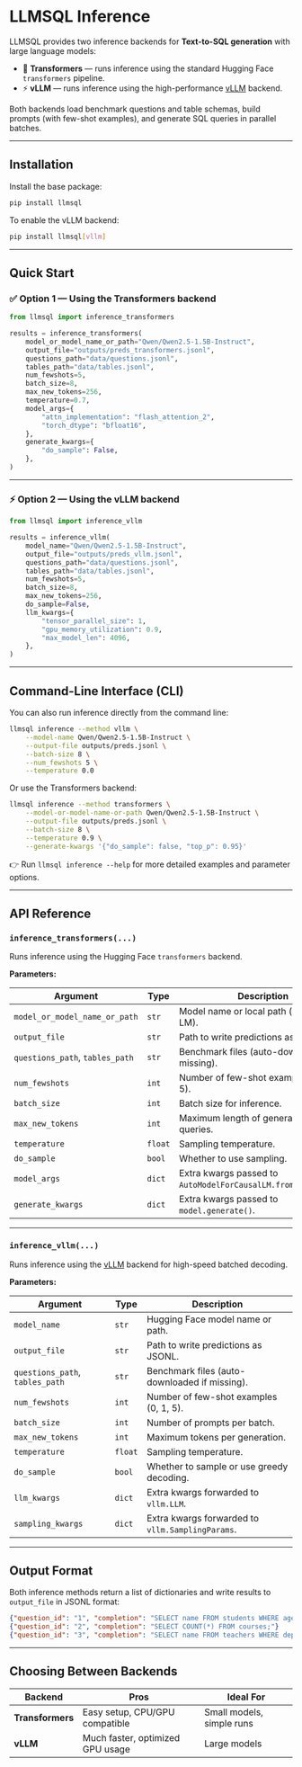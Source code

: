 # LLMSQL Inference

LLMSQL provides two inference backends for **Text-to-SQL generation** with large language models:

* 🧠 **Transformers** — runs inference using the standard Hugging Face `transformers` pipeline.
* ⚡ **vLLM** — runs inference using the high-performance [vLLM](https://github.com/vllm-project/vllm) backend.

Both backends load benchmark questions and table schemas, build prompts (with few-shot examples), and generate SQL queries in parallel batches.

---

## Installation

Install the base package:

```bash
pip install llmsql
```

To enable the vLLM backend:

```bash
pip install llmsql[vllm]
```

---

## Quick Start

### ✅ Option 1 — Using the **Transformers** backend

```python
from llmsql import inference_transformers

results = inference_transformers(
    model_or_model_name_or_path="Qwen/Qwen2.5-1.5B-Instruct",
    output_file="outputs/preds_transformers.jsonl",
    questions_path="data/questions.jsonl",
    tables_path="data/tables.jsonl",
    num_fewshots=5,
    batch_size=8,
    max_new_tokens=256,
    temperature=0.7,
    model_args={
        "attn_implementation": "flash_attention_2",
        "torch_dtype": "bfloat16",
    },
    generate_kwargs={
        "do_sample": False,
    },
)
```

---

### ⚡ Option 2 — Using the **vLLM** backend

```python
from llmsql import inference_vllm

results = inference_vllm(
    model_name="Qwen/Qwen2.5-1.5B-Instruct",
    output_file="outputs/preds_vllm.jsonl",
    questions_path="data/questions.jsonl",
    tables_path="data/tables.jsonl",
    num_fewshots=5,
    batch_size=8,
    max_new_tokens=256,
    do_sample=False,
    llm_kwargs={
        "tensor_parallel_size": 1,
        "gpu_memory_utilization": 0.9,
        "max_model_len": 4096,
    },
)
```

---

## Command-Line Interface (CLI)

You can also run inference directly from the command line:

```bash
llmsql inference --method vllm \
    --model-name Qwen/Qwen2.5-1.5B-Instruct \
    --output-file outputs/preds.jsonl \
    --batch-size 8 \
    --num_fewshots 5 \
    --temperature 0.0
```

Or use the Transformers backend:

```bash
llmsql inference --method transformers \
    --model-or-model-name-or-path Qwen/Qwen2.5-1.5B-Instruct \
    --output-file outputs/preds.jsonl \
    --batch-size 8 \
    --temperature 0.9 \
    --generate-kwargs '{"do_sample": false, "top_p": 0.95}'
```

👉 Run `llmsql inference --help` for more detailed examples and parameter options.

---

## API Reference

### `inference_transformers(...)`

Runs inference using the Hugging Face `transformers` backend.

**Parameters:**

| Argument                        | Type    | Description                                                    |
| ------------------------------- | ------- | -------------------------------------------------------------- |
| `model_or_model_name_or_path`   | `str`   | Model name or local path (any causal LM).                      |
| `output_file`                   | `str`   | Path to write predictions as JSONL.                            |
| `questions_path`, `tables_path` | `str`   | Benchmark files (auto-downloaded if missing).                  |
| `num_fewshots`                         | `int`   | Number of few-shot examples (0, 1, 5).                         |
| `batch_size`                    | `int`   | Batch size for inference.                                      |
| `max_new_tokens`                | `int`   | Maximum length of generated SQL queries.                       |
| `temperature`                   | `float` | Sampling temperature.                                          |
| `do_sample`                     | `bool`  | Whether to use sampling.                                       |
| `model_args`                    | `dict`  | Extra kwargs passed to `AutoModelForCausalLM.from_pretrained`. |
| `generate_kwargs`               | `dict`  | Extra kwargs passed to `model.generate()`.                     |

---

### `inference_vllm(...)`

Runs inference using the [vLLM](https://github.com/vllm-project/vllm) backend for high-speed batched decoding.

**Parameters:**

| Argument                        | Type    | Description                                      |
| ------------------------------- | ------- | ------------------------------------------------ |
| `model_name`                    | `str`   | Hugging Face model name or path.                 |
| `output_file`                   | `str`   | Path to write predictions as JSONL.              |
| `questions_path`, `tables_path` | `str`   | Benchmark files (auto-downloaded if missing).    |
| `num_fewshots`                         | `int`   | Number of few-shot examples (0, 1, 5).           |
| `batch_size`                    | `int`   | Number of prompts per batch.                     |
| `max_new_tokens`                | `int`   | Maximum tokens per generation.                   |
| `temperature`                   | `float` | Sampling temperature.                            |
| `do_sample`                     | `bool`  | Whether to sample or use greedy decoding.        |
| `llm_kwargs`                    | `dict`  | Extra kwargs forwarded to `vllm.LLM`.            |
| `sampling_kwargs`               | `dict`  | Extra kwargs forwarded to `vllm.SamplingParams`. |

---

## Output Format

Both inference methods return a list of dictionaries and write results to `output_file` in JSONL format:

```json
{"question_id": "1", "completion": "SELECT name FROM students WHERE age > 18;"}
{"question_id": "2", "completion": "SELECT COUNT(*) FROM courses;"}
{"question_id": "3", "completion": "SELECT name FROM teachers WHERE department = 'Physics';"}
```

---

## Choosing Between Backends

| Backend          | Pros                             | Ideal For                            |
| ---------------- | -------------------------------- | ------------------------------------ |
| **Transformers** | Easy setup, CPU/GPU compatible   | Small models, simple runs            |
| **vLLM**         | Much faster, optimized GPU usage | Large models |
